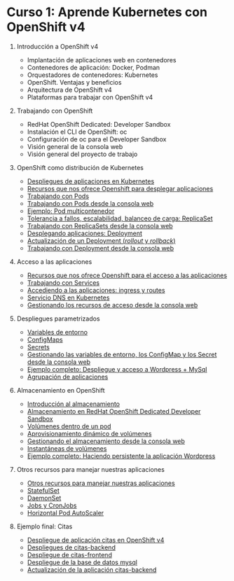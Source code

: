 # Curso 1: Aprende Kubernetes con OpenShift v4

1. Introducción a OpenShift v4
	* Implantación de aplicaciones web en contenedores
	* Contenedores de aplicación: Docker, Podman
	* Orquestadores de contenedores: Kubernetes
	* OpenShift. Ventajas y beneficios
	* Arquitectura de OpenShift v4
	* Plataformas para trabajar con OpenShift v4

2. Trabajando con OpenShift
	* RedHat OpenShift Dedicated: Developer Sandbox
	* Instalación el CLI de OpenShift: oc
	* Configuración de oc para el Developer Sandbox
	* Visión general de la consola web
	* Visión general del proyecto de trabajo

3. OpenShift como distribución de Kubernetes
	* [Despliegues de aplicaciones en Kubernetes](modulo3/aplicaciones.md)
	* [Recursos que nos ofrece Openshift para desplegar aplicaciones](modulo3/recursos.md)
	* [Trabajando con Pods](modulo3/pods.md)
	* [Trabajando con Pods desde la consola web](modulo3/pods_web.md)
	* [Ejemplo: Pod multicontenedor](modulo3/pod_multicontenedor.md)
	* [Tolerancia a fallos, escalabilidad, balanceo de carga: ReplicaSet](modulo3/replicaset.md)
	* [Trabajando con ReplicaSets desde la consola web](modulo3/replicaset_web.md)
	* [Desplegando aplicaciones: Deployment](modulo3/deployment.md)
	* [Actualización de un Deployment (*rollout* y *rollback*)](modulo3/actualizacion_deployment.md)
	* [Trabajando con Deployment desde la consola web](modulo3/deployment_web.md)

4. Acceso a las aplicaciones 

	* [Recursos que nos ofrece Openshift para el acceso a las aplicaciones](modulo4/recursos.md)
	* [Trabajando con Services](modulo4/services.md)
	* [Accediendo a las aplicaciones: ingress y routes](modulo4/routes.md)
	* [Servicio DNS en Kubernetes](modulo4/dns.md)
	* [Gestionando los recursos de acceso desde la consola web](modulo4/acceso_web.md)

5. Despliegues parametrizados
	* [Variables de entorno](modulo5/variables_entorno.md)
    * [ConfigMaps](modulo5/configmaps.md)
    * [Secrets](modulo5/secrets.md)
	* [Gestionando las variables de entorno, los ConfigMap y los Secret desde la consola web](modulo5/web.md)
    * [Ejemplo completo: Despliegue y acceso a Wordpress + MySql](modulo5/wordpress.md)
	* [Agrupación de aplicaciones](modulo5/agrupamiento.md)

6. Almacenamiento en OpenShift
	* [Introducción al almacenamiento](modulo6/almacenamiento.md)
	* [Almacenamiento en RedHat OpenShift Dedicated Developer Sandbox](modulo6/almacenamiento_sandbox.md)
	* [Volúmenes dentro de un pod](modulo6/volumen_pod.md)
	* [Aprovisionamiento dinámico de volúmenes](modulo6/volumen_dinamico.md)
	* [Gestionando el almacenamiento desde la consola web](modulo6/volumen_web.md)
	* [Instantáneas de volúmenes](modulo6/snapshot.md)
	* [Ejemplo completo: Haciendo persistente la aplicación Wordpress](modulo6/wordpress.md)

7. Otros recursos para manejar nuestras aplicaciones
	* [Otros recursos para manejar nuestras aplicaciones](modulo7/introduccion.md)
	* [StatefulSet](modulo7/statefulset.md)
	* [DaemonSet](modulo7/daemonset.md)
	* [Jobs y CronJobs](modulo7/jobs.md)
	* [Horizontal Pod AutoScaler]()

8. Ejemplo final: Citas
	* [Despliegue de aplicación citas en OpenShift v4](modulo8/citas.md)
	* [Despliegues de citas-backend](modulo8/backend.md)
	* [Despliegue de citas-frontend](modulo8/frontend.md)
	* [Despliegue de la base de datos mysql](modulo8/mysql.md)
	* [Actualización de la aplicación citas-backend](modulo8/backend_v2.md)
	